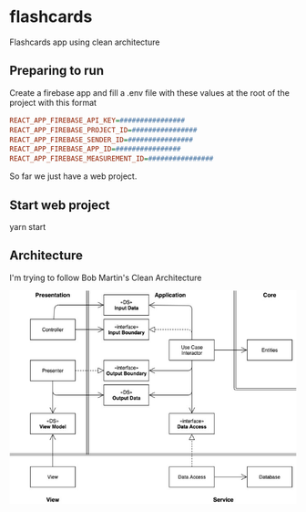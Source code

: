# flashcards

Flashcards app using clean architecture

## Preparing to run

Create a firebase app and fill a .env file with these values at the root of the project with this format

```ini
REACT_APP_FIREBASE_API_KEY=################
REACT_APP_FIREBASE_PROJECT_ID=################
REACT_APP_FIREBASE_SENDER_ID=################
REACT_APP_FIREBASE_APP_ID=################
REACT_APP_FIREBASE_MEASUREMENT_ID=################
```

So far we just have a web project.

## Start web project

yarn start

## Architecture

I'm trying to follow Bob Martin's Clean Architecture

![](./architecture.jpg)
